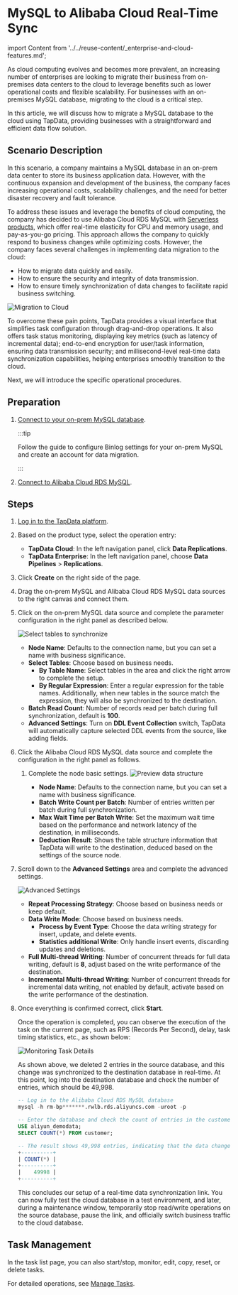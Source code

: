 # MySQL to Alibaba Cloud Real-Time Sync
import Content from '../../reuse-content/_enterprise-and-cloud-features.md';

<Content />

As cloud computing evolves and becomes more prevalent, an increasing number of enterprises are looking to migrate their business from on-premises data centers to the cloud to leverage benefits such as lower operational costs and flexible scalability. For businesses with an on-premises MySQL database, migrating to the cloud is a critical step.

In this article, we will discuss how to migrate a MySQL database to the cloud using TapData, providing businesses with a straightforward and efficient data flow solution.

## Scenario Description

In this scenario, a company maintains a MySQL database in an on-prem data center to store its business application data. However, with the continuous expansion and development of the business, the company faces increasing operational costs, scalability challenges, and the need for better disaster recovery and fault tolerance.

To address these issues and leverage the benefits of cloud computing, the company has decided to use Alibaba Cloud RDS MySQL with [Serverless products](https://www.alibabacloud.com/help/en/rds/apsaradb-rds-for-mysql/rds-mysql-serverless), which offer real-time elasticity for CPU and memory usage, and pay-as-you-go pricing. This approach allows the company to quickly respond to business changes while optimizing costs. However, the company faces several challenges in implementing data migration to the cloud:

* How to migrate data quickly and easily.
* How to ensure the security and integrity of data transmission.
* How to ensure timely synchronization of data changes to facilitate rapid business switching.

![Migration to Cloud](../../images/migration_to_cloud.png)

To overcome these pain points, TapData provides a visual interface that simplifies task configuration through drag-and-drop operations. It also offers task status monitoring, displaying key metrics (such as latency of incremental data); end-to-end encryption for user/task information, ensuring data transmission security; and millisecond-level real-time data synchronization capabilities, helping enterprises smoothly transition to the cloud.

Next, we will introduce the specific operational procedures.

## Preparation

1. [Connect to your on-prem MySQL database](../../connectors/on-prem-databases/mysql.md).

   :::tip

   Follow the guide to configure Binlog settings for your on-prem MySQL and create an account for data migration.

   :::

2. [Connect to Alibaba Cloud RDS MySQL](../../connectors/cloud-databases/aliyun-rds-for-mysql.md).

## Steps

1. [Log in to the TapData platform](../../user-guide/log-in.md).

2. Based on the product type, select the operation entry:

   * **TapData Cloud**: In the left navigation panel, click **Data Replications**.
   * **TapData Enterprise**: In the left navigation panel, choose **Data Pipelines** > **Replications**.

3. Click **Create** on the right side of the page.

4. Drag the on-prem MySQL and Alibaba Cloud RDS MySQL data sources to the right canvas and connect them.

5. Click on the on-prem MySQL data source and complete the parameter configuration in the right panel as described below.

   ![Select tables to synchronize](../../images/local_to_aliyun_rds_mysql_source.png)

   - **Node Name**: Defaults to the connection name, but you can set a name with business significance.
   - **Select Tables**: Choose based on business needs.
      - **By Table Name**: Select tables in the area and click the right arrow to complete the setup.
      - **By Regular Expression**: Enter a regular expression for the table names. Additionally, when new tables in the source match the expression, they will also be synchronized to the destination.
   - **Batch Read Count**: Number of records read per batch during full synchronization, default is **100**.
   - **Advanced Settings**: Turn on **DDL Event Collection** switch, TapData will automatically capture selected DDL events from the source, like adding fields.

6. Click the Alibaba Cloud RDS MySQL data source and complete the configuration in the right panel as follows.

   1. Complete the node basic settings. ![Preview data structure](../../images/local_to_aliyun_rds_mysql_target.png)

      - **Node Name**: Defaults to the connection name, but you can set a name with business significance.
      - **Batch Write Count per Batch**: Number of entries written per batch during full synchronization.
      - **Max Wait Time per Batch Write**: Set the maximum wait time based on the performance and network latency of the destination, in milliseconds.
      - **Deduction Result**: Shows the table structure information that TapData will write to the destination, deduced based on the settings of the source node.

7. Scroll down to the **Advanced Settings** area and complete the advanced settings.

   ![Advanced Settings](../../images/local_to_aliyun_rds_mysql_advanced_settings.png)

   - **Repeat Processing Strategy**: Choose based on business needs or keep default.
   - **Data Write Mode**: Choose based on business needs.
      - **Process by Event Type**: Choose the data writing strategy for insert, update, and delete events.
      - **Statistics additional Write**: Only handle insert events, discarding updates and deletions.
   - **Full Multi-thread Writing**: Number of concurrent threads for full data writing, default is **8**, adjust based on the write performance of the destination.
   - **Incremental Multi-thread Writing**: Number of concurrent threads for incremental data writing, not enabled by default, activate based on the write performance of the destination.

8. Once everything is confirmed correct, click **Start**.

   Once the operation is completed, you can observe the execution of the task on the current page, such as RPS (Records Per Second), delay, task timing statistics, etc., as shown below:

   ![Monitoring Task Details](../../images/local_to_aliyun_rds_mysql_monitor_task.png)

   As shown above, we deleted 2 entries in the source database, and this change was synchronized to the destination database in real-time. At this point, log into the destination database and check the number of entries, which should be 49,998.

   ```sql
   -- Log in to the Alibaba Cloud RDS MySQL database
   mysql -h rm-bp*******.rwlb.rds.aliyuncs.com -uroot -p
   
   -- Enter the database and check the count of entries in the customer table
   USE aliyun_demodata;
   SELECT COUNT(*) FROM customer;
   
   -- The result shows 49,998 entries, indicating that the data change was synchronized in real-time
   +----------+
   | COUNT(*) |
   +----------+
   |    49998 |
   +----------+
   ```

   This concludes our setup of a real-time data synchronization link. You can now fully test the cloud database in a test environment, and later, during a maintenance window, temporarily stop read/write operations on the source database, pause the link, and officially switch business traffic to the cloud database.

## Task Management

In the task list page, you can also start/stop, monitor, edit, copy, reset, or delete tasks.

For detailed operations, see [Manage Tasks](../../user-guide/copy-data/manage-task.md).